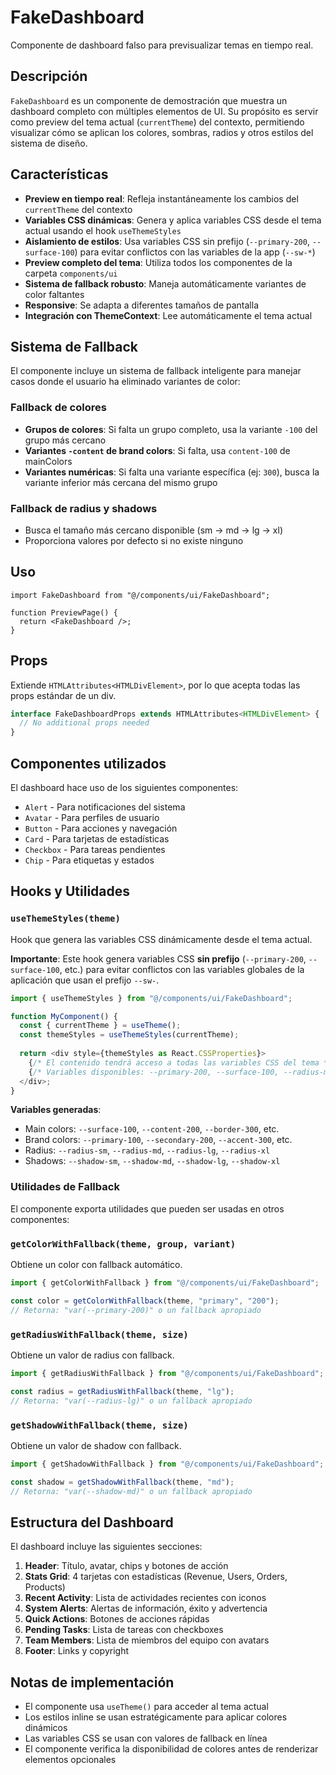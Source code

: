 # FakeDashboard

Componente de dashboard falso para previsualizar temas en tiempo real.

## Descripción

`FakeDashboard` es un componente de demostración que muestra un dashboard completo con múltiples elementos de UI. Su propósito es servir como preview del tema actual (`currentTheme`) del contexto, permitiendo visualizar cómo se aplican los colores, sombras, radios y otros estilos del sistema de diseño.

## Características

- **Preview en tiempo real**: Refleja instantáneamente los cambios del `currentTheme` del contexto
- **Variables CSS dinámicas**: Genera y aplica variables CSS desde el tema actual usando el hook `useThemeStyles`
- **Aislamiento de estilos**: Usa variables CSS sin prefijo (`--primary-200`, `--surface-100`) para evitar conflictos con las variables de la app (`--sw-*`)
- **Preview completo del tema**: Utiliza todos los componentes de la carpeta `components/ui`
- **Sistema de fallback robusto**: Maneja automáticamente variantes de color faltantes
- **Responsive**: Se adapta a diferentes tamaños de pantalla
- **Integración con ThemeContext**: Lee automáticamente el tema actual

## Sistema de Fallback

El componente incluye un sistema de fallback inteligente para manejar casos donde el usuario ha eliminado variantes de color:

### Fallback de colores

- **Grupos de colores**: Si falta un grupo completo, usa la variante `-100` del grupo más cercano
- **Variantes `-content` de brand colors**: Si falta, usa `content-100` de mainColors
- **Variantes numéricas**: Si falta una variante específica (ej: `300`), busca la variante inferior más cercana del mismo grupo

### Fallback de radius y shadows

- Busca el tamaño más cercano disponible (sm → md → lg → xl)
- Proporciona valores por defecto si no existe ninguno

## Uso

```tsx
import FakeDashboard from "@/components/ui/FakeDashboard";

function PreviewPage() {
  return <FakeDashboard />;
}
```

## Props

Extiende `HTMLAttributes<HTMLDivElement>`, por lo que acepta todas las props estándar de un div.

```typescript
interface FakeDashboardProps extends HTMLAttributes<HTMLDivElement> {
  // No additional props needed
}
```

## Componentes utilizados

El dashboard hace uso de los siguientes componentes:

- `Alert` - Para notificaciones del sistema
- `Avatar` - Para perfiles de usuario
- `Button` - Para acciones y navegación
- `Card` - Para tarjetas de estadísticas
- `Checkbox` - Para tareas pendientes
- `Chip` - Para etiquetas y estados

## Hooks y Utilidades

### `useThemeStyles(theme)`

Hook que genera las variables CSS dinámicamente desde el tema actual.

**Importante**: Este hook genera variables CSS **sin prefijo** (`--primary-200`, `--surface-100`, etc.) para evitar conflictos con las variables globales de la aplicación que usan el prefijo `--sw-`.

```typescript
import { useThemeStyles } from "@/components/ui/FakeDashboard";

function MyComponent() {
  const { currentTheme } = useTheme();
  const themeStyles = useThemeStyles(currentTheme);
  
  return <div style={themeStyles as React.CSSProperties}>
    {/* El contenido tendrá acceso a todas las variables CSS del tema */}
    {/* Variables disponibles: --primary-200, --surface-100, --radius-md, etc. */}
  </div>;
}
```

**Variables generadas**:

- Main colors: `--surface-100`, `--content-200`, `--border-300`, etc.
- Brand colors: `--primary-100`, `--secondary-200`, `--accent-300`, etc.
- Radius: `--radius-sm`, `--radius-md`, `--radius-lg`, `--radius-xl`
- Shadows: `--shadow-sm`, `--shadow-md`, `--shadow-lg`, `--shadow-xl`

### Utilidades de Fallback

El componente exporta utilidades que pueden ser usadas en otros componentes:

### `getColorWithFallback(theme, group, variant)`

Obtiene un color con fallback automático.

```typescript
import { getColorWithFallback } from "@/components/ui/FakeDashboard";

const color = getColorWithFallback(theme, "primary", "200");
// Retorna: "var(--primary-200)" o un fallback apropiado
```

### `getRadiusWithFallback(theme, size)`

Obtiene un valor de radius con fallback.

```typescript
import { getRadiusWithFallback } from "@/components/ui/FakeDashboard";

const radius = getRadiusWithFallback(theme, "lg");
// Retorna: "var(--radius-lg)" o un fallback apropiado
```

### `getShadowWithFallback(theme, size)`

Obtiene un valor de shadow con fallback.

```typescript
import { getShadowWithFallback } from "@/components/ui/FakeDashboard";

const shadow = getShadowWithFallback(theme, "md");
// Retorna: "var(--shadow-md)" o un fallback apropiado
```

## Estructura del Dashboard

El dashboard incluye las siguientes secciones:

1. **Header**: Título, avatar, chips y botones de acción
2. **Stats Grid**: 4 tarjetas con estadísticas (Revenue, Users, Orders, Products)
3. **Recent Activity**: Lista de actividades recientes con iconos
4. **System Alerts**: Alertas de información, éxito y advertencia
5. **Quick Actions**: Botones de acciones rápidas
6. **Pending Tasks**: Lista de tareas con checkboxes
7. **Team Members**: Lista de miembros del equipo con avatars
8. **Footer**: Links y copyright

## Notas de implementación

- El componente usa `useTheme()` para acceder al tema actual
- Los estilos inline se usan estratégicamente para aplicar colores dinámicos
- Las variables CSS se usan con valores de fallback en línea
- El componente verifica la disponibilidad de colores antes de renderizar elementos opcionales
